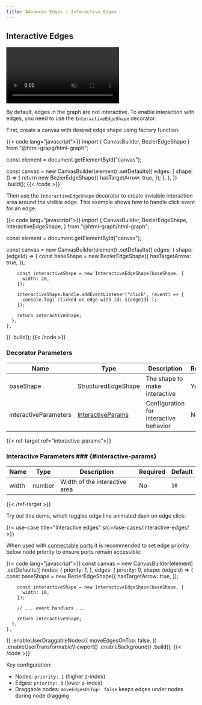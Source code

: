 ```yaml
---
title: Advanced Edges | Interactive Edges
---
```


## Interactive Edges

<a href="/use-cases/interactive-edges/" target="_blank" aria-label="Interactive Edges">
  <div class="video">
    <video autoplay muted loop>
      <source src="/media/interactive-edges.webm">
    </video>
  </div>
</a>

By default, edges in the graph are not interactive.
To enable interaction with edges, you need to use the `InteractiveEdgeShape`
decorator.

First, create a canvas with desired edge shape using factory function:

{{< code lang="javascript">}}
import { CanvasBuilder, BezierEdgeShape } from "@html-grapg/html-graph";

const element = document.getElementById("canvas");

const canvas = new CanvasBuilder(element)
  .setDefaults({
    edges: {
      shape: () => {
        return new BezierEdgeShape({
          hasTargetArrow: true,
        });
      },
    },
  })
  .build();
{{< /code >}}

Then use the `InteractiveEdgeShape` decorator to create invisible interaction area around the visible edge.
This example shows how to handle click event for an edge:

{{< code lang="javascript">}}
import {
  CanvasBuilder,
  BezierEdgeShape,
  InteractiveEdgeShape,
} from "@html-graph/html-graph";

const element = document.getElementById("canvas");

const canvas = new CanvasBuilder(element)
  .setDefaults({
    edges: {
      shape: (edgeId) => {
        const baseShape = new BezierEdgeShape({
          hasTargetArrow: true,
        });

        const interactiveShape = new InteractiveEdgeShape(baseShape, {
          width: 20,
        });

        interactiveShape.handle.addEventListener("click", (event) => {
          console.log(`clicked on edge with id: ${edgeId}`);
        });

        return interactiveShape;
      },
    },
  })
  .build();
{{< /code >}}

### Decorator Parameters

| Name                  | Type                                     | Description                            | Required | Default |
|-----------------------|------------------------------------------|----------------------------------------|----------|---------|
| baseShape             | StructuredEdgeShape                      | The shape to make interactive          | Yes      |         |
| interactiveParameters | [InteractiveParams](#interactive-params) | Configuration for interactive behavior | No       | `{}`    |

{{< ref-target ref="interactive-params">}}
### Interactive Parameters ### {#interactive-params}

| Name  | Type   | Description                   | Required | Default |
|-------|--------|-------------------------------|----------|---------|
| width | number | Width of the interactive area | No       | `10`    |
{{< /ref-target >}}

Try out this demo, which toggles edge line animated dash on edge click:

{{< use-case title="Interactive edges" src=/use-cases/interactive-edges/ >}}

When used with [connectable ports](/modules/connectable-ports) it is recommended to set edge priority below node priority
to ensure ports remain accessible:

{{< code lang="javascript">}}
const canvas = new CanvasBuilder(element)
  .setDefaults({
    nodes: {
      priority: 1,
    },
    edges: {
      priority: 0,
      shape: (edgeId) => {
        const baseShape = new BezierEdgeShape({
          hasTargetArrow: true,
        });

        const interactiveShape = new InteractiveEdgeShape(baseShape, {
          width: 10,
        });

        // ... event handlers ...

        return interactiveShape;
      },
    },
  })
  .enableUserDraggableNodes({
    moveEdgesOnTop: false,
  })
  .enableUserTransformableViewport()
  .enableBackground()
  .build();
{{< /code >}}

Key configuration:
- Nodes: `priority: 1` (higher z-index)
- Edges: `priority: 0` (lower z-index)
- Draggable nodes: `moveEdgesOnTop: false` keeps edges under nodes during node dragging

